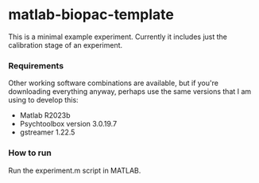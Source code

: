 # matlab-biopac-template
This is a minimal example experiment. Currently it includes just the calibration stage of an experiment.

### Requirements
Other working software combinations are available, but if you're downloading everything anyway, perhaps use the same versions that I am using to develop this:
- Matlab R2023b
- Psychtoolbox version 3.0.19.7
- gstreamer 1.22.5

### How to run
Run the experiment.m script in MATLAB.
